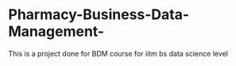 # Pharmacy-Business-Data-Management-
This is a project done for BDM course for iitm bs data science level
